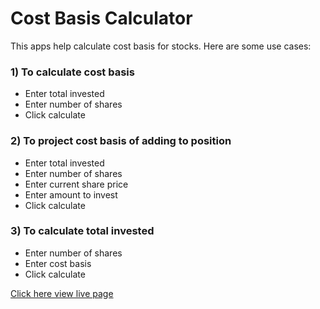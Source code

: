 # Cost Basis Calculator
 This apps help calculate cost basis for stocks. Here are some use cases:

### 1) To calculate cost basis
 - Enter total invested 
 - Enter number of shares
 - Click calculate

### 2) To project cost basis of adding to position
 - Enter total invested 
 - Enter number of shares
 - Enter current share price
 - Enter amount to invest
 - Click calculate

### 3) To calculate total invested
- Enter number of shares
- Enter cost basis
- Click calculate

[Click here view live page](https://anwar720.github.io/Cost-Basis-Calculator/)
